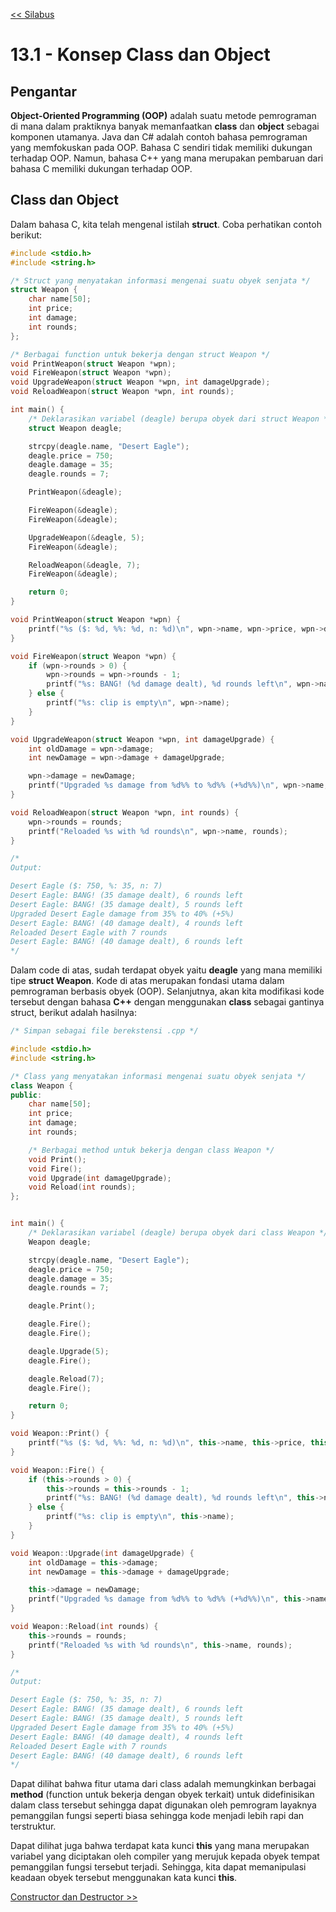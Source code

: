 [<< Silabus](../silabus.md)

# 13.1 - Konsep Class dan Object

## Pengantar

**Object-Oriented Programming (OOP)** adalah suatu metode pemrograman di mana dalam praktiknya banyak memanfaatkan **class** dan **object** sebagai komponen utamanya. Java dan C# adalah contoh bahasa pemrograman yang memfokuskan pada OOP. Bahasa C sendiri tidak memiliki dukungan terhadap OOP. Namun, bahasa C++ yang mana merupakan pembaruan dari bahasa C memiliki dukungan terhadap OOP.

## Class dan Object

Dalam bahasa C, kita telah mengenal istilah **struct**. Coba perhatikan contoh berikut:
```c
#include <stdio.h>
#include <string.h>

/* Struct yang menyatakan informasi mengenai suatu obyek senjata */
struct Weapon {
    char name[50];
    int price;
    int damage;
    int rounds;
};

/* Berbagai function untuk bekerja dengan struct Weapon */
void PrintWeapon(struct Weapon *wpn);
void FireWeapon(struct Weapon *wpn);
void UpgradeWeapon(struct Weapon *wpn, int damageUpgrade);
void ReloadWeapon(struct Weapon *wpn, int rounds);

int main() {
    /* Deklarasikan variabel (deagle) berupa obyek dari struct Weapon */
    struct Weapon deagle;

    strcpy(deagle.name, "Desert Eagle");
    deagle.price = 750;
    deagle.damage = 35;
    deagle.rounds = 7;

    PrintWeapon(&deagle);

    FireWeapon(&deagle);
    FireWeapon(&deagle);

    UpgradeWeapon(&deagle, 5);
    FireWeapon(&deagle);

    ReloadWeapon(&deagle, 7);
    FireWeapon(&deagle);

    return 0;
}

void PrintWeapon(struct Weapon *wpn) {
    printf("%s ($: %d, %%: %d, n: %d)\n", wpn->name, wpn->price, wpn->damage, wpn->rounds);
}

void FireWeapon(struct Weapon *wpn) {
    if (wpn->rounds > 0) {
        wpn->rounds = wpn->rounds - 1;
        printf("%s: BANG! (%d damage dealt), %d rounds left\n", wpn->name, wpn->damage, wpn->rounds);
    } else {
        printf("%s: clip is empty\n", wpn->name);
    }
}

void UpgradeWeapon(struct Weapon *wpn, int damageUpgrade) {
    int oldDamage = wpn->damage;
    int newDamage = wpn->damage + damageUpgrade;

    wpn->damage = newDamage;
    printf("Upgraded %s damage from %d%% to %d%% (+%d%%)\n", wpn->name, oldDamage, newDamage, damageUpgrade);
}

void ReloadWeapon(struct Weapon *wpn, int rounds) {
    wpn->rounds = rounds;
    printf("Reloaded %s with %d rounds\n", wpn->name, rounds);
}

/*
Output:

Desert Eagle ($: 750, %: 35, n: 7)
Desert Eagle: BANG! (35 damage dealt), 6 rounds left
Desert Eagle: BANG! (35 damage dealt), 5 rounds left
Upgraded Desert Eagle damage from 35% to 40% (+5%)
Desert Eagle: BANG! (40 damage dealt), 4 rounds left
Reloaded Desert Eagle with 7 rounds
Desert Eagle: BANG! (40 damage dealt), 6 rounds left
*/
```

Dalam code di atas, sudah terdapat obyek yaitu **deagle** yang mana memiliki tipe **struct Weapon**. Kode di atas merupakan fondasi utama dalam pemrograman berbasis obyek (OOP). Selanjutnya, akan kita modifikasi kode tersebut dengan bahasa **C++** dengan menggunakan **class** sebagai gantinya struct, berikut adalah hasilnya:

```cpp
/* Simpan sebagai file berekstensi .cpp */

#include <stdio.h>
#include <string.h>

/* Class yang menyatakan informasi mengenai suatu obyek senjata */
class Weapon {
public:
    char name[50];
    int price;
    int damage;
    int rounds;

    /* Berbagai method untuk bekerja dengan class Weapon */
    void Print();
    void Fire();
    void Upgrade(int damageUpgrade);
    void Reload(int rounds);
};


int main() {
    /* Deklarasikan variabel (deagle) berupa obyek dari class Weapon */
    Weapon deagle;

    strcpy(deagle.name, "Desert Eagle");
    deagle.price = 750;
    deagle.damage = 35;
    deagle.rounds = 7;

    deagle.Print();

    deagle.Fire();
    deagle.Fire();

    deagle.Upgrade(5);
    deagle.Fire();

    deagle.Reload(7);
    deagle.Fire();

    return 0;
}

void Weapon::Print() {
    printf("%s ($: %d, %%: %d, n: %d)\n", this->name, this->price, this->damage, this->rounds);
}

void Weapon::Fire() {
    if (this->rounds > 0) {
        this->rounds = this->rounds - 1;
        printf("%s: BANG! (%d damage dealt), %d rounds left\n", this->name, this->damage, this->rounds);
    } else {
        printf("%s: clip is empty\n", this->name);
    }
}

void Weapon::Upgrade(int damageUpgrade) {
    int oldDamage = this->damage;
    int newDamage = this->damage + damageUpgrade;

    this->damage = newDamage;
    printf("Upgraded %s damage from %d%% to %d%% (+%d%%)\n", this->name, oldDamage, newDamage, damageUpgrade);
}

void Weapon::Reload(int rounds) {
    this->rounds = rounds;
    printf("Reloaded %s with %d rounds\n", this->name, rounds);
}

/*
Output:

Desert Eagle ($: 750, %: 35, n: 7)
Desert Eagle: BANG! (35 damage dealt), 6 rounds left
Desert Eagle: BANG! (35 damage dealt), 5 rounds left
Upgraded Desert Eagle damage from 35% to 40% (+5%)
Desert Eagle: BANG! (40 damage dealt), 4 rounds left
Reloaded Desert Eagle with 7 rounds
Desert Eagle: BANG! (40 damage dealt), 6 rounds left
*/
```

Dapat dilihat bahwa fitur utama dari class adalah memungkinkan berbagai **method** (function untuk bekerja dengan obyek terkait) untuk didefinisikan dalam class tersebut sehingga dapat digunakan oleh pemrogram layaknya pemanggilan fungsi seperti biasa sehingga kode menjadi lebih rapi dan terstruktur.

Dapat dilihat juga bahwa terdapat kata kunci **this** yang mana merupakan variabel yang diciptakan oleh compiler yang merujuk kepada obyek tempat pemanggilan fungsi tersebut terjadi. Sehingga, kita dapat memanipulasi keadaan obyek tersebut menggunakan kata kunci **this**.

[Constructor dan Destructor >>](2-ConstructorDanDestructor.md)